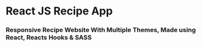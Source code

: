 # React JS Recipe App
### Responsive Recipe Website With Multiple Themes, Made using React, Reacts Hooks & SASS

<!-- 
1.Do refresh On main page one image come after another
2.It is completely responsive you can check it by doing your tab smaller
3.click on 3 dot setting and you can change theme,color and make the other setting page comes slow or fast
 -->

 <!-- "homepage": "http://khalidatr.github.io/Geniobits-Private-Limited-Frontend-Developer-Intern-Assignment", -->


